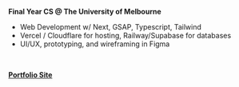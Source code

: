<p><b>Final Year CS @ The University of Melbourne</b></p>
<ul>
  <li> Web Development w/ Next, GSAP, Typescript, Tailwind</li>
  <li> Vercel / Cloudflare for hosting, Railway/Supabase for databases</li>
  <li> UI/UX, prototyping, and wireframing in Figma </li>
</li>
</ul>

<br/>
<p><b><a href="https://lokasasmita.com">Portfolio Site</a></b></p>
